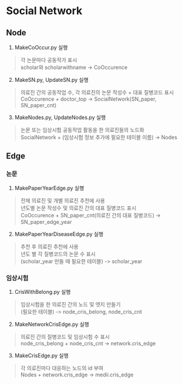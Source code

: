 # Social Network

## Node
1. MakeCoOccur.py 실행  
> 각 논문마다 공동작가 표시  
> scholar와 scholarwithname -> CoOccurence  
2. MakeSN.py, UpdateSN.py 실행  
> 의료진 간의 공동작업 수, 각 의료진의 논문 작성수 + 대표 질병코드 표시  
> CoOccurence + doctor_top -> SocialNetwork(SN_paper, SN_paper_cnt)  
3. MakeNodes.py, UpdateNodes.py 실행  
> 논문 또는 임상시험 공동작업 활동을 한 의료진들의 노드화  
> SocialNetwork + (임상시험 정보 추가에 필요한 테이블 이름) -> Nodes  

## Edge
### 논문
1. MakePaperYearEdge.py 실행  
> 전체 의료진 및 개별 의료진 추천에 사용  
> 년도별 논문 작성수 및 의료진 간의 대표 질병코드 표시  
> CoOccurence + SN_paper_cnt(의료진 간의 대표 질병코드) -> SN_paper_edge_year  
2. MakePaperYearDiseaseEdge.py 실행  
> 추천 후 의료진 추천에 사용  
> 년도 별 각 질병코드의 논문 수 표시  
> (scholar_year 만들 때 필요한 테이블) -> scholar_year  

### 임상시험
1. CrisWithBelong.py 실행  
> 임상시험을 한 의료진 간의 노드 및 엣지 만들기  
> (필요한 테이블) -> node_cris_belong, node_cris_cnt  
2. MakeNetworkCrisEdge.py 실행  
> 의료진 간의 질병코드 및 임상시험 수 표시  
> node_cris_belong + node_cris_cnt -> network.cris_edge  
3. MakeCrisEdge.py 실행  
> 각 의료진마다 대응하는 노드의 id 부여  
> Nodes + network.cris_edge -> medii.cris_edge  
